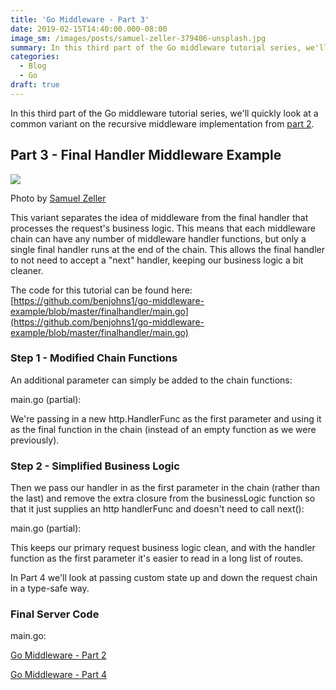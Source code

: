 ```yaml
---
title: 'Go Middleware - Part 3'
date: 2019-02-15T14:40:00.000-08:00
image_sm: /images/posts/samuel-zeller-379406-unsplash.jpg
summary: In this third part of the Go middleware tutorial series, we'll quickly look at a common variant on the recursive middleware implementation from part 2.
categories:
  - Blog
  - Go
draft: true
---
```


In this third part of the Go middleware tutorial series, we'll quickly look at a common variant on the recursive middleware implementation from [part 2](https://blog.bennyjohns.com/2019/02/go-middleware-part-2.html).  

Part 3 - Final Handler Middleware Example
-----------------------------------------

[![](/images/posts/samuel-zeller-379406-unsplash.jpg)](/images/posts/samuel-zeller-379406-unsplash.jpg)

Photo by [Samuel Zeller](https://unsplash.com/photos/oBb-Y26PJgg?utm_source=unsplash&utm_medium=referral&utm_content=creditCopyText)

This variant separates the idea of middleware from the final handler that processes the request's business logic. This means that each middleware chain can have any number of middleware handler functions, but only a single final handler runs at the end of the chain. This allows the final handler to not need to accept a "next" handler, keeping our business logic a bit cleaner.  
  
The code for this tutorial can be found here:  
[https://github.com/benjohns1/go-middleware-example/blob/master/finalhandler/main.go](https://github.com/benjohns1/go-middleware-example/blob/master/finalhandler/main.go)  

### Step 1 - Modified Chain Functions

An additional parameter can simply be added to the chain functions:  

main.go (partial):
<Gist src="https://gist.github.com/benjohns1/0e74d47c067d9e8845745f1731abadd0.js"/>

We're passing in a new http.HandlerFunc as the first parameter and using it as the final function in the chain (instead of an empty function as we were previously).  

### Step 2 - Simplified Business Logic

Then we pass our handler in as the first parameter in the chain (rather than the last) and remove the extra closure from the businessLogic function so that it just supplies an http handlerFunc and doesn't need to call next():  

main.go (partial):
<Gist src="https://gist.github.com/benjohns1/66e7e099b9a93b887c03bcd9c36b0627.js"/>

This keeps our primary request business logic clean, and with the handler function as the first parameter it's easier to read in a long list of routes.  
  
In Part 4 we'll look at passing custom state up and down the request chain in a type-safe way.

### Final Server Code

main.go:
<Gist src="https://gist.github.com/benjohns1/afd9adbde74aca973fac732c7fd82180.js"/>

[Go Middleware - Part 2](https://blog.bennyjohns.com/2019/02/go-middleware-part-2.html)

[Go Middleware - Part 4](/posts/20190224-go-middleware-part-4)
